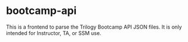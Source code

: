 # bootcamp-api
This is a frontend to parse the Trilogy Bootcamp API JSON files. It is only intended for Instructor, TA, or SSM use.
